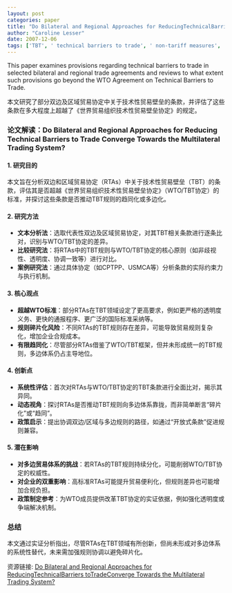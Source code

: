 ```yaml
---
layout: post
categories: paper
title: "Do Bilateral and Regional Approaches for ReducingTechnicalBarriers toTradeConverge Towards the Multilateral Trading System?"
author: "Caroline Lesser"
date: 2007-12-06
tags: ['TBT', ' technical barriers to trade', ' non-tariff measures', ' regional trade agreements', ' bilateral trade agreements']
---
```


This paper examines provisions regarding technical barriers to trade in selected bilateral and regional trade agreements and reviews to what extent such provisions go beyond the WTO Agreement on Technical Barriers to Trade.

本文研究了部分双边及区域贸易协定中关于技术性贸易壁垒的条款，并评估了这些条款在多大程度上超越了《世界贸易组织技术性贸易壁垒协定》的规定。

### **论文解读：Do Bilateral and Regional Approaches for Reducing Technical Barriers to Trade Converge Towards the Multilateral Trading System?**  

#### **1. 研究目的**  
本文旨在分析双边和区域贸易协定（RTAs）中关于技术性贸易壁垒（TBT）的条款，评估其是否超越《世界贸易组织技术性贸易壁垒协定》（WTO/TBT协定）的标准，并探讨这些条款是否推动TBT规则的趋同化或多边化。  

#### **2. 研究方法**  
- **文本分析法**：选取代表性双边及区域贸易协定，对其TBT相关条款进行逐条比对，识别与WTO/TBT协定的差异。  
- **比较研究法**：将RTAs中的TBT规则与WTO/TBT协定的核心原则（如非歧视性、透明度、协调一致等）进行对比。  
- **案例研究法**：通过具体协定（如CPTPP、USMCA等）分析条款的实际约束力与执行机制。  

#### **3. 核心观点**  
- **超越WTO标准**：部分RTAs在TBT领域设定了更高要求，例如更严格的透明度义务、更快的通报程序、更广泛的国际标准采纳等。  
- **规则碎片化风险**：不同RTAs的TBT规则存在差异，可能导致贸易规则复杂化，增加企业合规成本。  
- **有限趋同化**：尽管部分RTAs借鉴了WTO/TBT框架，但并未形成统一的TBT规则，多边体系仍占主导地位。  

#### **4. 创新点**  
- **系统性评估**：首次对RTAs与WTO/TBT协定的TBT条款进行全面比对，揭示其异同。  
- **动态视角**：探讨RTAs是否推动TBT规则向多边体系靠拢，而非简单断言“碎片化”或“趋同”。  
- **政策启示**：提出协调双边/区域与多边规则的路径，如通过“开放式条款”促进规则兼容。  

#### **5. 潜在影响**  
- **对多边贸易体系的挑战**：若RTAs的TBT规则持续分化，可能削弱WTO/TBT协定的权威性。  
- **对企业的双重影响**：高标准RTAs可能提升贸易便利化，但规则差异也可能增加合规负担。  
- **政策制定参考**：为WTO成员提供改革TBT协定的实证依据，例如强化透明度或争端解决机制。  

### **总结**  
本文通过实证分析指出，尽管RTAs在TBT领域有所创新，但尚未形成对多边体系的系统性替代，未来需加强规则协调以避免碎片化。

资源链接: [Do Bilateral and Regional Approaches for ReducingTechnicalBarriers toTradeConverge Towards the Multilateral Trading System?](https://papers.ssrn.com/sol3/papers.cfm?abstract_id=1058941)

